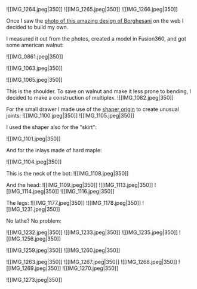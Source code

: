 ![[IMG_1264.jpeg|350]]
![[IMG_1265.jpeg|350]]
![[IMG_1266.jpeg|350]]

Once I saw the [photo of this amazing design of Borghesani](https://www.1stdibs.com/furniture/storage-case-pieces/dry-bars/spectacular-mobile-bar-designed-borghesani/id-f_1240042/#zoomModalOpen) on the web I decided to build my own.

I measured it out from the photos, created a model in Fusion360, and got some american walnut:

![[IMG_0861.jpeg|350]]

![[IMG_1063.jpeg|350]]

![[IMG_1065.jpeg|350]]


This is the shoulder. To save on walnut and make it less prone to bending, I decided to make a construction of multiplex.
![[IMG_1082.jpeg|350]]

For the small drawer I made use of the [shaper origin](https://www.shapertools.com/de-de/origin) to create unusual joints: 
![[IMG_1100.jpeg|350]]
![[IMG_1105.jpeg|350]]

I used the shaper also for the "skirt":

![[IMG_1101.jpeg|350]]

And for the inlays made of hard maple:

![[IMG_1104.jpeg|350]]

This is the neck of the bot:
![[IMG_1108.jpeg|350]]

And the head:
![[IMG_1109.jpeg|350]]
![[IMG_1113.jpeg|350]]
![[IMG_1114.jpeg|350]]
![[IMG_1116.jpeg|350]]

The legs:
![[IMG_1177.jpeg|350]]
![[IMG_1178.jpeg|350]]
![[IMG_1231.jpeg|350]]

No lathe? No problem:

![[IMG_1232.jpeg|350]]
![[IMG_1233.jpeg|350]]
![[IMG_1235.jpeg|350]]
![[IMG_1256.jpeg|350]]

![[IMG_1259.jpeg|350]]
![[IMG_1260.jpeg|350]]

![[IMG_1263.jpeg|350]]
![[IMG_1267.jpeg|350]]
![[IMG_1268.jpeg|350]]
![[IMG_1269.jpeg|350]]
![[IMG_1270.jpeg|350]]

![[IMG_1273.jpeg|350]]
